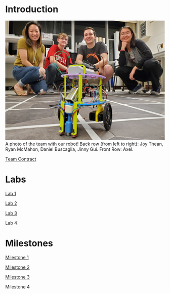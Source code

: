 # Introduction

![Team Photo](teamphoto.jpg)
A photo of the team with our robot! Back row (from left to right): Joy Thean, Ryan McMahon, Daniel Buscaglia, Jinny Gui. Front Row: Axel.

[Team Contract](https://drive.google.com/file/d/1-kGICPlhbmg0IWlSnd9KlUpACal9PjoH/view?usp=sharing)

# Labs
[Lab 1](labs/lab1.md)

[Lab 2](labs/lab2.md)

[Lab 3](labs/lab3.md)

Lab 4

# Milestones

[Milestone 1](milestones/milestone1.md)

[Milestone 2](milestones/milestone2.md)

[Milestone 3](milestones/milestone3.md)

Milestone 4
